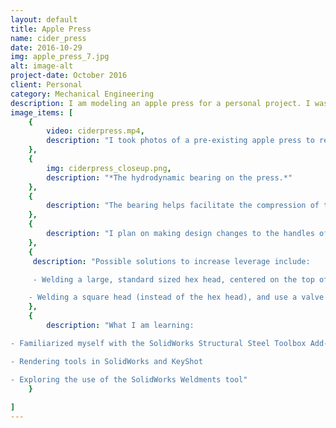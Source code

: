 ```yaml
---
layout: default
title: Apple Press
name: cider_press
date: 2016-10-29
img: apple_press_7.jpg
alt: image-alt
project-date: October 2016
client: Personal
category: Mechanical Engineering
description: I am modeling an apple press for a personal project. I was inspired to model this apple press after making apple cider with relatives.
image_items: [
    {
        video: ciderpress.mp4,
        description: "I took photos of a pre-existing apple press to replicate in SolidWorks, so I can build one in the future. It is made primarily out of wood and aluminum extrusions. I utilized the Structural Steel feature within the SolidWorks Toolbox Add-In to ensure I was using standard materials I can purchase. Even though it is labeled for steel, there are identical c-channels and equal leg angles made from 6061 Aluminum available at Metals Depot, a supplier I have purchased from before."
    },
    {
        img: ciderpress_closeup.png,
        description: "*The hydrodynamic bearing on the press.*"
    },
    {
        description: "The bearing helps facilitate the compression of the apple pulp. The hydrodynamic bearing is lubricated with vegetable oil, in order to not introduce liquids that are not meant for human consumption. The two bearing plates are completely separate components (they appear together in the shown model); the top half is attached to the threaded rod, and the bottom half is attached to the pressing plate. Once the pulp bucket has been filled with apple pulp, the user slides the bucket to the other end of the press, where it sits under the threaded rod. The pressing plate is then placed on top of the pulp. When the user cranks the disc at the top of the threaded rod, the pressing plate is pushed down onto the apple pulp and the juice is extracted into a large bowl below the spout."
    },
    {
        description: "I plan on making design changes to the handles of the disc where the user turns in order to compress the apple pulp. For the design shown here, a piece of 2x4 was wedged between the four knobs to increase the torque to make it easier to compress the apple pulp."
    },
    {
     description: "Possible solutions to increase leverage include:

     - Welding a large, standard sized hex head, centered on the top of the disc, and use a socket wrench to spin the press.

    - Welding a square head (instead of the hex head), and use a valve key."
    },
    {
        description: "What I am learning:

- Familiarized myself with the SolidWorks Structural Steel Toolbox Add-In

- Rendering tools in SolidWorks and KeyShot

- Exploring the use of the SolidWorks Weldments tool"
    }
       
]
---
```

